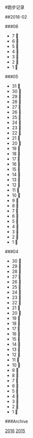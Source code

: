 #跑步记录

##2016-02

###06

* 7 💪
* 6 💪
* 5 💪
* 4 💪
* 3 💪
* 2 💪
* 1 💪

###05

* 31 💪
* 30 💪
* 29 💪
* 28 💪
* 27 💪
* 26 💪
* 25 💪
* 24 💪
* 23 💪
* 22 💪
* 21 💪
* 20 💪
* 19 💪
* 18 💪
* 17 💪
* 16 💪
* 15 💪
* 14 💪
* 13 💪
* 12 💪
* 11 💪
* 10 🙇
* 9 💪
* 8 🙇
* 7 🙇
* 6 🙇
* 5 🙇
* 4 🙇
* 3 🙇
* 2 🙇
* 1 🙇

###04

* 30 🙇
* 29 🙇
* 28 🙇
* 27 🙇
* 26 🙇
* 25 💪
* 24 🙇
* 23 🙇
* 22 💪
* 21 🙇
* 20 💪
* 19 💪
* 18 🙇
* 17 🙇
* 16 🙇
* 15 💪
* 14 🏃
* 13 💪
* 12 💪
* 11 💪
* 10 🏃
* 9 💪
* 8 💪
* 7 💪
* 6 💪
* 5 💪
* 4 🏃
* 3 🙇
* 2 🙇
* 1 💪






###Archive

[2016](/archive/2016.md)
[2015](/archive/2015.md)
